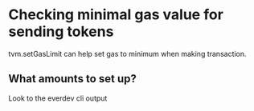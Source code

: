 # Checking minimal gas value for sending tokens

tvm.setGasLimit can help set gas to minimum when making transaction.

## What amounts to set up?

Look to the everdev cli output

